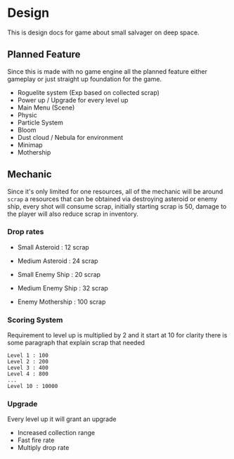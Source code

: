 # Design

This is design docs for game about small salvager on deep space.

## Planned Feature

Since this is made with no game engine all the planned feature either gameplay
or just straight up foundation for the game.

- Roguelite system (Exp based on collected scrap)
- Power up / Upgrade for every level up
- Main Menu (Scene)
- Physic
- Particle System
- Bloom
- Dust cloud / Nebula for environment
- Minimap
- Mothership

## Mechanic

Since it's only limited for one resources, all of the mechanic will be around
`scrap` a resources that can be obtained via destroying asteroid or enemy ship,
every shot will consume scrap, initially starting scrap is 50, damage to the player will
also reduce scrap in inventory.

### Drop rates

- Small Asteroid : 12 scrap
- Medium Asteroid : 24 scrap

- Small Enemy Ship : 20 scrap
- Medium Enemy Ship : 32 scrap
- Enemy Mothership : 100 scrap

### Scoring System

Requirement to level up is multiplied by 2 and it start at 10
for clarity there is some paragraph that explain scrap that needed
```
Level 1 : 100
Level 2 : 200
Level 3 : 400
Level 4 : 800
...
Level 10 : 10000
```

### Upgrade

Every level up it will grant an upgrade

- Increased collection range
- Fast fire rate
- Multiply drop rate
